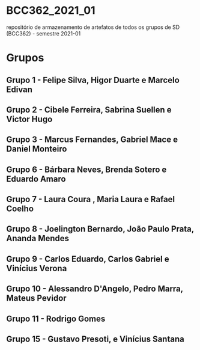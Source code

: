 # BCC362_2021_01
repositório de armazenamento de artefatos de todos os grupos de SD (BCC362) - semestre 2021-01

# Grupos

## Grupo 1 -  Felipe Silva, Higor Duarte e Marcelo Edivan 
## Grupo 2 - Cibele Ferreira, Sabrina Suellen e Victor Hugo
## Grupo 3 - Marcus Fernandes, Gabriel Mace e Daniel Monteiro
## Grupo 6 - Bárbara Neves, Brenda Sotero e Eduardo Amaro
## Grupo 7 - Laura Coura , Maria Laura e Rafael Coelho
## Grupo 8 - Joelington Bernardo, João Paulo Prata, Ananda Mendes
## Grupo 9 - Carlos Eduardo, Carlos Gabriel e Vinícius Verona
## Grupo 10 - Alessandro D'Angelo, Pedro Marra, Mateus Pevidor
## Grupo 11 - Rodrigo Gomes
## Grupo 15 - Gustavo Presoti, e Vinícius Santana
